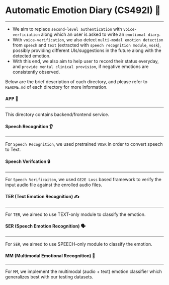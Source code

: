 # Automatic Emotion Diary (CS492I) 📖
------------------------------------
- We aim to replace `second-level authentication` with `voice-verficiation` along which an user is asked to write an `emotional diary`.
- With `voice-verification`, we also detect `multi-modal emotion detection` from `speech` and `text` (extracted with `speech recognition module`, `vosk`), possibly providing different UIs/suggestions in the future along with the detected emotion.
- With this end, we also aim to help user to record their status everyday, and `provide mental clinical provision`, if negative emotions are consistently observed. 

Below are the brief description of each directory, and please refer to `README.md` of each directory for more information.

#### APP 📱
----
This directory contains backend/frontend service.

#### Speech Recognition 👂
---
For `Speech Recognition`, we used pretrained `VOSK` in order to convert speech to Text.

#### Speech Verifcation 🔒
---
For `Speech Verificaiton`, we used `GE2E Loss` based framework to verify the input audio file against the enrolled audio files.

#### TER (Text Emotion Recognition) ✍️
---
For `TER`, we aimed to use TEXT-only module to classify the emotion.

#### SER (Speech Emotion Recognition) 🗣️
---
For `SER`, we aimed to use SPEECH-only module to classify the emotion.

#### MM (Multimodal Emotional Recognition) 📠
----
For `MM`, we implement the multimodal (audio + text) emotion classifier which generalizes best with our testing datasets.
